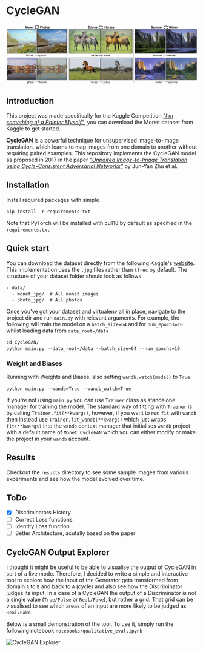 # CycleGAN
![CycleGAN Example](/figures/cycle_gan_example.png)
## Introduction
This project was made specifically for the Kaggle Competition [*"I'm something of a Painter Myself"*](https://www.kaggle.com/competitions/gan-getting-started), you can download the Monet dataset from Kaggle to get started.

**CycleGAN** is a powerful technique for unsupervised image-to-image translation, 
which learns to map images from one domain to another without requiring paired examples. 
This repository implements the CycleGAN model as proposed in 2017 in the paper 
[*"Unpaired Image-to-Image Translation using Cycle-Consistent Adversarial Networks"*](https://openaccess.thecvf.com/content_ICCV_2017/papers/Zhu_Unpaired_Image-To-Image_Translation_ICCV_2017_paper.pdf)
by Jun-Yan Zhu et al.

## Installation
Install required packages with simple
```
pip install -r requirements.txt
```
Note that PyTorch will be installed with cu118 by default as specified in the `requirements.txt`

## Quick start
You can download the dataset directly from the following Kaggle's [website](https://www.kaggle.com/competitions/gan-getting-started/data). This implementation uses the `.jpg` files rather than `tfrec` by default. The structure of your dataset folder should look as follows

```
- data/
  - monet_jpg/  # All monet images
  - photo_jpg/  # All photos
```

Once you've got your dataset and virtualenv all in place, navigate to the project dir and run `main.py` with relevant arguments. For example, the following will train the model on a `batch_size=64` and for `num_epochs=10` whilst loading data from `data_root=/data` 
```
cd CycleGAN/
python main.py --data_root=/data --batch_size=64 --num_epochs=10
```

### Weight and Biases
Running with Weights and Biases, also setting `wandb.watch(model)` to `True`
```
python main.py --wandb=True --wandb_watch=True
```
If you're not using `main.py` you can use `Trainer` class as standalone manager for training the model. The standard way of fitting with `Trainer` is by calling `Trainer.fit(**kwargs)`, however, if you want to run `fit` with `wandb` then instead use `Trainer.fit_wandb(**kwargs)` which just wraps `fit(**kwargs)` into the `wandb` context manager that initialises `wandb` project with a default name of `Monet_CycleGAN` which you can either modify or make the project in your `wandb` account.

## Results
Checkout the `results` directory to see some sample images from various experiments and see how the model evolved over time.

## ToDo
- [x] Discriminators History
- [ ] Correct Loss functions
- [ ] Identity Loss function
- [ ] Better Architecture, acutally based on the paper

## CycleGAN Output Explorer
I thought it might be useful to be able to visualise the output of CycleGAN in sort of a live mode. Therefore, I decided to write a simple and interactive tool to explore how the input of the Generator gets transformed from domain `A` to `B` and back to `A` (cycle) and also see how the Discriminator judges its input. In a case of a CycleGAN the output of a Discriminator is not a single value (`True/False` or `Real/Fake`), but rather a grid. That grid can be visualised to see which areas of an input are more likely to be judged as `Real/Fake`. 

Below is a small demonstration of the tool. To use it, simply run the following notebook `notebooks/qualitative_eval.ipynb`

![CycleGAN Explorer](/figures/cycle_gan_explorer.gif)
